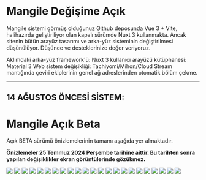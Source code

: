 # Mangile Değişime Açık

Mangile sistemi görmüş olduğunuz Github deposunda Vue 3 + Vite, halihazırda geliştiriliyor olan kapalı sürümde Nuxt 3 kullanmakta. Ancak sitenin bütün arayüz tasarımı ve arka-yüz sisteminin değiştirilmesi düşünülüyor. Düşünce ve desteklerinize değer veriyoruz.

Aklımdaki arka-yüz framework'ü: Nuxt 3
          kullanıcı arayüzü kütüphanesi: Material 3 Web
          sistem değişikliği: Tachiyomi/Mihon/Cloud Stream mantığında çeviri ekiplerinin genel ağ adreslerinden otomatik bölüm çekme.

--------------------
**14 AĞUSTOS ÖNCESİ SİSTEM:**
--------------------

# Mangile Açık Beta

Açık BETA sürümü önizlemelerinin tamamı aşağıda yer almaktadır.

**Önizlemeler 25 Temmuz 2024 Perşembe tarihine aittir. Bu tarihten sonra yapılan değişiklikler ekran görüntülerinde gözükmez.**

<img src="https://firebasestorage.googleapis.com/v0/b/mangile-2229f.appspot.com/o/previews-25072024%2FScreenshot%202024-07-25%20at%2015-39-35%20Mangile.png?alt=media&token=e4d4e625-6f19-4a74-8fda-77fde54240d3"/>
<img src="https://firebasestorage.googleapis.com/v0/b/mangile-2229f.appspot.com/o/previews-25072024%2FScreenshot%202024-07-25%20at%2015-40-10%20Mangile.png?alt=media&token=9a73e4f7-a4e2-45cd-a2cb-f3d5ebf8ae0b"/>
<img src="https://firebasestorage.googleapis.com/v0/b/mangile-2229f.appspot.com/o/previews-25072024%2FScreenshot%202024-07-25%20at%2015-40-32%20Mangile.png?alt=media&token=d834dfe0-7d47-41ae-8686-1d205eb2c24f"/>
<img src="https://firebasestorage.googleapis.com/v0/b/mangile-2229f.appspot.com/o/previews-25072024%2FScreenshot%202024-07-25%20at%2015-40-57%20Mangile.png?alt=media&token=8fcedf8e-abd6-4c99-8caf-0c91d37a3781"/>
<img src="https://firebasestorage.googleapis.com/v0/b/mangile-2229f.appspot.com/o/previews-25072024%2FScreenshot%202024-07-25%20at%2015-41-26%20Mangile.png?alt=media&token=b3fc61a8-9f22-4f2f-9ae5-6ede6a070916"/>
<img src="https://firebasestorage.googleapis.com/v0/b/mangile-2229f.appspot.com/o/previews-25072024%2FScreenshot%202024-07-25%20at%2015-41-54%20Mangile.png?alt=media&token=6cfc0d95-3101-4f16-94c2-96952378ff32"/>
<img src="https://firebasestorage.googleapis.com/v0/b/mangile-2229f.appspot.com/o/previews-25072024%2FScreenshot%202024-07-25%20at%2015-43-18%20Mangile.png?alt=media&token=79e74e4e-0c86-43db-aca9-68c08c62f237"/>
<img src="https://firebasestorage.googleapis.com/v0/b/mangile-2229f.appspot.com/o/previews-25072024%2FScreenshot%202024-07-25%20at%2015-43-34%20Mangile.png?alt=media&token=150bd062-781d-4e62-8fe5-f8d5eaaec00e"/>
<img src="https://firebasestorage.googleapis.com/v0/b/mangile-2229f.appspot.com/o/previews-25072024%2FScreenshot%202024-07-25%20at%2015-43-34%20Mangile.png?alt=media&token=150bd062-781d-4e62-8fe5-f8d5eaaec00e"/>
<img src="https://firebasestorage.googleapis.com/v0/b/mangile-2229f.appspot.com/o/previews-25072024%2FScreenshot%202024-07-25%20at%2015-44-40%20Mangile.png?alt=media&token=24238afd-770c-42c3-b572-6fb81573a220"/>
<img src="https://firebasestorage.googleapis.com/v0/b/mangile-2229f.appspot.com/o/previews-25072024%2FScreenshot%202024-07-25%20at%2015-45-04%20Mangile.png?alt=media&token=40d1e913-cbcd-4324-b762-6447ceeaa611"/>
<img src="https://firebasestorage.googleapis.com/v0/b/mangile-2229f.appspot.com/o/previews-25072024%2FScreenshot%202024-07-25%20at%2015-45-16%20Mangile.png?alt=media&token=47202839-8754-4a7c-b663-0acc32e7a114"/>
<img src="https://firebasestorage.googleapis.com/v0/b/mangile-2229f.appspot.com/o/previews-25072024%2FScreenshot%202024-07-25%20at%2015-46-44%20Mangile.png?alt=media&token=1980fa1a-dc86-4565-a73d-c7e837396a23"/>
<img src="https://firebasestorage.googleapis.com/v0/b/mangile-2229f.appspot.com/o/previews-25072024%2FScreenshot%202024-07-25%20at%2015-52-42%20Mangile.png?alt=media&token=118f0dc4-b71c-451a-87ee-034695b27732"/>
<img src="https://firebasestorage.googleapis.com/v0/b/mangile-2229f.appspot.com/o/previews-25072024%2FScreenshot%202024-07-25%20at%2015-53-14%20Mangile.png?alt=media&token=2f6d6f9a-d5c7-4863-9eb4-49b8aa4e8785"/>
<img src="https://firebasestorage.googleapis.com/v0/b/mangile-2229f.appspot.com/o/previews-25072024%2FScreenshot%202024-07-25%20at%2015-53-44%20Mangile.png?alt=media&token=265d1206-f16d-449f-8d9f-8c8cfa0e6219"/>
<img src="https://firebasestorage.googleapis.com/v0/b/mangile-2229f.appspot.com/o/previews-25072024%2FScreenshot%202024-07-25%20at%2015-56-39%20Mangile.png?alt=media&token=272541e3-06b0-4ea2-8519-fb1250c4eeae"/>
<img src="https://firebasestorage.googleapis.com/v0/b/mangile-2229f.appspot.com/o/previews-25072024%2FScreenshot%202024-07-25%20at%2015-57-15%20Mangile.png?alt=media&token=13803d42-2780-4a1f-9acf-ca758a0ad497"/>
<img src="https://firebasestorage.googleapis.com/v0/b/mangile-2229f.appspot.com/o/previews-25072024%2FScreenshot%202024-07-25%20at%2016-00-55%20Mangile.png?alt=media&token=190e65fe-6e21-4241-a46c-79c9afbfe3d4"/>
<img src="https://firebasestorage.googleapis.com/v0/b/mangile-2229f.appspot.com/o/previews-25072024%2FScreenshot%202024-07-25%20at%2016-01-16%20Mangile.png?alt=media&token=e6d4ad82-ec39-4257-8da7-52fc471eac5a"/>
<img src="https://firebasestorage.googleapis.com/v0/b/mangile-2229f.appspot.com/o/previews-25072024%2FScreenshot%202024-07-25%20at%2016-01-31%20Mangile.png?alt=media&token=2cbc0bac-a39d-46ee-93a5-3a77f04e25cd"/>
<img src="https://firebasestorage.googleapis.com/v0/b/mangile-2229f.appspot.com/o/previews-25072024%2FScreenshot%202024-07-25%20at%2016-00-20%20Mangile.png?alt=media&token=abe98a98-b60b-4d98-9248-f65ff55d92f7"/>
<img src="https://firebasestorage.googleapis.com/v0/b/mangile-2229f.appspot.com/o/previews-25072024%2FScreenshot%202024-07-25%20at%2015-55-13%20Mangile.png?alt=media&token=467e2ee7-c781-4828-8d07-5cb616a050c2"/>
